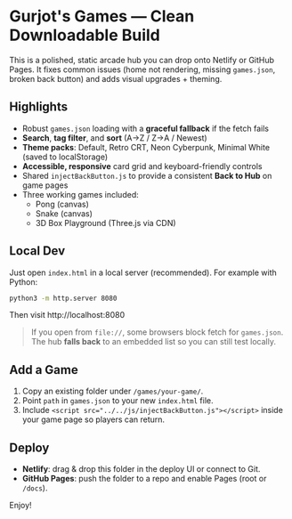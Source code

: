 # Gurjot's Games — Clean Downloadable Build

This is a polished, static arcade hub you can drop onto Netlify or GitHub Pages. It fixes common issues (home not rendering, missing `games.json`, broken back button) and adds visual upgrades + theming.

## Highlights
- Robust `games.json` loading with a **graceful fallback** if the fetch fails
- **Search**, **tag filter**, and **sort** (A→Z / Z→A / Newest)
- **Theme packs**: Default, Retro CRT, Neon Cyberpunk, Minimal White (saved to localStorage)
- **Accessible, responsive** card grid and keyboard-friendly controls
- Shared `injectBackButton.js` to provide a consistent **Back to Hub** on game pages
- Three working games included:
  - Pong (canvas)
  - Snake (canvas)
  - 3D Box Playground (Three.js via CDN)

## Local Dev
Just open `index.html` in a local server (recommended). For example with Python:
```bash
python3 -m http.server 8080
```
Then visit http://localhost:8080

> If you open from `file://`, some browsers block fetch for `games.json`. The hub **falls back** to an embedded list so you can still test locally.

## Add a Game
1. Copy an existing folder under `/games/your-game/`.
2. Point `path` in `games.json` to your new `index.html` file.
3. Include `<script src="../../js/injectBackButton.js"></script>` inside your game page so players can return.

## Deploy
- **Netlify**: drag & drop this folder in the deploy UI or connect to Git.
- **GitHub Pages**: push the folder to a repo and enable Pages (root or `/docs`).

Enjoy!
